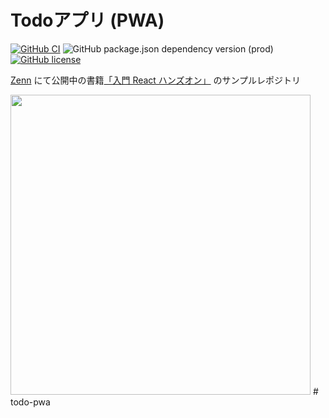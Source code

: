 # Todoアプリ (PWA)

[![GitHub CI](https://github.com/sprout2000/todo/actions/workflows/jest.yml/badge.svg)](https://github.com/sprout2000/todo/actions/workflows/jest.yml)
![GitHub package.json dependency version (prod)](https://img.shields.io/github/package-json/dependency-version/sprout2000/todo/react)
[![GitHub license](https://img.shields.io/github/license/sprout2000/todo)](https://github.com/sprout2000/todo/blob/master/LICENSE.md)

[Zenn](https://zenn.dev/) にて公開中の書籍[「入門 React ハンズオン」](https://zenn.dev/sprout2000/books/76a279bb90c3f3) のサンプルレポジトリ

<img height="480" src="https://storage.googleapis.com/zenn-user-upload/afb4ca4f85a799effd7f4870.png" />
# todo-pwa
